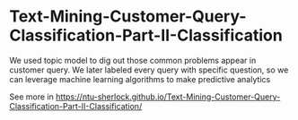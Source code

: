 # Text-Mining-Customer-Query-Classification-Part-II-Classification
We used topic model to dig out those common problems appear in customer query. We later labeled every query with specific question, so we can leverage machine learning algorithms to make predictive analytics

See more in
https://ntu-sherlock.github.io/Text-Mining-Customer-Query-Classification-Part-II-Classification/
